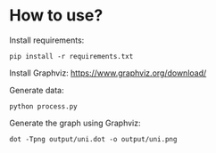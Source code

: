 # How to use?

Install requirements:

```shell
pip install -r requirements.txt
```

Install Graphviz: https://www.graphviz.org/download/

Generate data:

```shell
python process.py
```

Generate the graph using Graphviz:

```shell
dot -Tpng output/uni.dot -o output/uni.png
```
